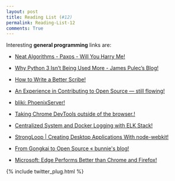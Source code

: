 ```yaml
---
layout: post
title: Reading List (#12)
permalink: Reading-List-12
comments: True
---
```



Interesting **general programming** links are:
    
    
* <a href="http://harry.me/blog/2014/12/27/neat-algorithms-paxos/?hn=1&amp;utm_content=buffer0e86e&amp;utm_medium=social&amp;utm_source=twitter.com&amp;utm_campaign=buffer" target="_blank">Neat Algorithms - Paxos - Will You Harry Me!</a>
    
    
* <a href="http://jamespulec.com/blog/2014/12/23/why-python-3-isnt-being-used-more/" target="_blank">Why Python 3 Isn’t Being Used More - James Pulec’s Blog!</a>
    
    
* <a href="https://blogs.dropbox.com/tech/2015/05/how-to-write-a-better-scribe/" target="_blank">How to Write a Better Scribe!</a>
    
    
* <a href="http://stillflowing.net/2014/12/21/an-experience-in-contributing-to-open-source/" target="_blank">An Experience in Contributing to Open Source — still flowing!</a>
    
    
* <a href="http://martinfowler.com/bliki/PhoenixServer.html" target="_blank">bliki: PhoenixServer!</a>
    
    
* <a href="https://kenneth.io/blog/2014/12/28/taking-chrome-devtools-outside-the-browser/?utm_content=buffer59383&amp;utm_medium=social&amp;utm_source=twitter.com&amp;utm_campaign=buffer" target="_blank">Taking Chrome DevTools outside of the browser.!</a>
    
    
* <a href="http://www.javacodegeeks.com/2015/05/centralized-system-and-docker-logging-with-elk-stack.html" target="_blank">Centralized System and Docker Logging with ELK Stack!</a>
    
    
* <a href="https://strongloop.com/strongblog/creating-desktop-applications-with-node-webkit/" target="_blank">StrongLoop | Creating Desktop Applications With node-webkit!</a>
    
    
* <a href="http://www.bunniestudios.com/blog/?p=4297&amp;utm_content=buffer6bbde&amp;utm_medium=social&amp;utm_source=twitter.com&amp;utm_campaign=buffer" target="_blank">From Gongkai to Open Source « bunnie's blog!</a>
    
    
* <a href="http://www.infoq.com/news/2015/05/edge-chrome-firefox" target="_blank">Microsoft: Edge Performs Better than Chrome and Firefox!</a>
    


{% include twitter_plug.html %}
